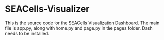 # SEACells-Visualizer
This is the source code for the SEACells Visualization Dashboard. The main file is app.py, along with home.py and page.py in the pages folder. Dash needs to be installed.
